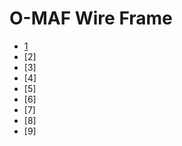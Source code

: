 # O-MAF Wire Frame

- [1](1%20Login%20Page%20-%20188%20x%20273.pdf)
- [2]
- [3]
- [4]
- [5]
- [6]
- [7]
- [8]
- [9]

